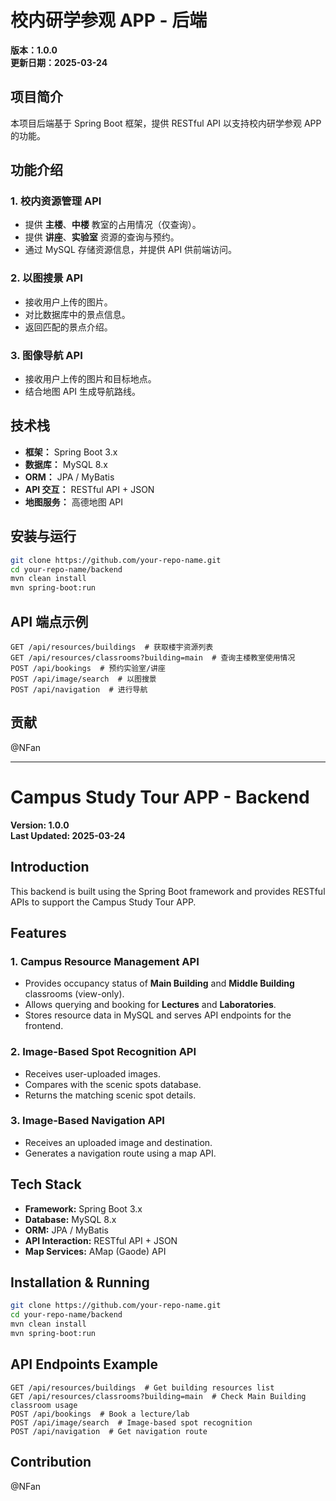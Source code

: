 # 校内研学参观 APP - 后端

**版本：1.0.0**  
**更新日期：2025-03-24**  

## 项目简介
本项目后端基于 Spring Boot 框架，提供 RESTful API 以支持校内研学参观 APP 的功能。

## 功能介绍

### 1. 校内资源管理 API
- 提供 **主楼**、**中楼** 教室的占用情况（仅查询）。
- 提供 **讲座**、**实验室** 资源的查询与预约。
- 通过 MySQL 存储资源信息，并提供 API 供前端访问。

### 2. 以图搜景 API
- 接收用户上传的图片。
- 对比数据库中的景点信息。
- 返回匹配的景点介绍。

### 3. 图像导航 API
- 接收用户上传的图片和目标地点。
- 结合地图 API 生成导航路线。

## 技术栈
- **框架：** Spring Boot 3.x
- **数据库：** MySQL 8.x
- **ORM：** JPA / MyBatis
- **API 交互：** RESTful API + JSON
- **地图服务：** 高德地图 API

## 安装与运行
```bash
git clone https://github.com/your-repo-name.git
cd your-repo-name/backend
mvn clean install
mvn spring-boot:run
```

## API 端点示例
```http
GET /api/resources/buildings  # 获取楼宇资源列表
GET /api/resources/classrooms?building=main  # 查询主楼教室使用情况
POST /api/bookings  # 预约实验室/讲座
POST /api/image/search  # 以图搜景
POST /api/navigation  # 进行导航
```

## 贡献
@NFan

---

# Campus Study Tour APP - Backend

**Version: 1.0.0**  
**Last Updated: 2025-03-24**  

## Introduction
This backend is built using the Spring Boot framework and provides RESTful APIs to support the Campus Study Tour APP.

## Features

### 1. Campus Resource Management API
- Provides occupancy status of **Main Building** and **Middle Building** classrooms (view-only).
- Allows querying and booking for **Lectures** and **Laboratories**.
- Stores resource data in MySQL and serves API endpoints for the frontend.

### 2. Image-Based Spot Recognition API
- Receives user-uploaded images.
- Compares with the scenic spots database.
- Returns the matching scenic spot details.

### 3. Image-Based Navigation API
- Receives an uploaded image and destination.
- Generates a navigation route using a map API.

## Tech Stack
- **Framework:** Spring Boot 3.x
- **Database:** MySQL 8.x
- **ORM:** JPA / MyBatis
- **API Interaction:** RESTful API + JSON
- **Map Services:** AMap (Gaode) API

## Installation & Running
```bash
git clone https://github.com/your-repo-name.git
cd your-repo-name/backend
mvn clean install
mvn spring-boot:run
```

## API Endpoints Example
```http
GET /api/resources/buildings  # Get building resources list
GET /api/resources/classrooms?building=main  # Check Main Building classroom usage
POST /api/bookings  # Book a lecture/lab
POST /api/image/search  # Image-based spot recognition
POST /api/navigation  # Get navigation route
```

## Contribution
@NFan
